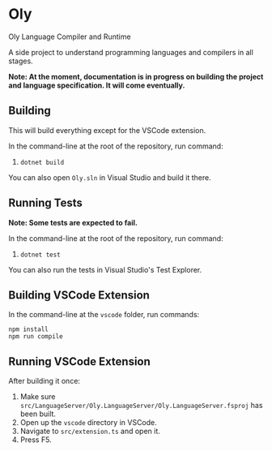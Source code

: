 # Oly
Oly Language Compiler and Runtime

A side project to understand programming languages and compilers in all stages.

**Note: At the moment, documentation is in progress on building the project and language specification. It will come eventually.**

## Building

This will build everything except for the VSCode extension.

In the command-line at the root of the repository, run command:

1. ```dotnet build```

You can also open `Oly.sln` in Visual Studio and build it there.

## Running Tests

**Note: Some tests are expected to fail.**

In the command-line at the root of the repository, run command:

1. ```dotnet test```

You can also run the tests in Visual Studio's Test Explorer.

## Building VSCode Extension

In the command-line at the `vscode` folder, run commands:

```
npm install
npm run compile
```

## Running VSCode Extension

After building it once:

1. Make sure `src/LanguageServer/Oly.LanguageServer/Oly.LanguageServer.fsproj` has been built.
2. Open up the `vscode` directory in VSCode.
3. Navigate to `src/extension.ts` and open it.
4. Press F5.
